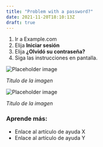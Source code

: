 ```yaml
---
title: "Problem with a password?"
date: 2021-11-20T18:10:13Z
draft: true
---
```


1. Ir a Example.com
2. Elija **Iniciar sesión**
3. Elija **¿Olvidó su contraseña?**
4. Siga las instrucciones en pantalla.

![Placeholder image](https://placehold.co/600x400)

*Título de la imagen*

![Placeholder image](https://placehold.co/600x400)

*Título de la imagen*


### Aprende más:

- Enlace al artículo de ayuda X
- Enlace al artículo de ayuda Y